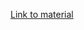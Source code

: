 [Link to material](https://learn.microsoft.com/en-us/training/paths/azure-fundamentals-describe-azure-architecture-services/)
